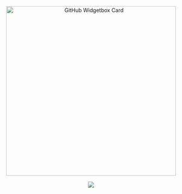 <div align="center">
  <a href="https://discord.com/users/1277938659668136038" title="GitHub Profile">
      <img 
        src="https://github-widgetbox.vercel.app/api/profile?username=insuperable&theme=darkmode&data=followers,repositories,stars,commits" 
        alt="GitHub Widgetbox Card" 
        style="width: 450px;
      ">
  </a>
  <br>
  <samp>
    <br><img src="https://komarev.com/ghpvc/?username=insuperable">
  </samp>

